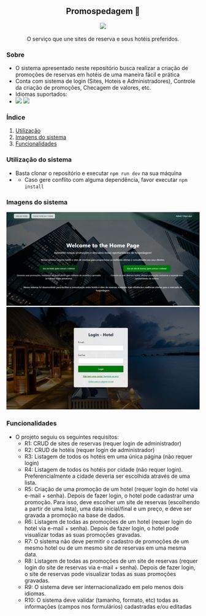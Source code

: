 <div align="center">
  <h2> Promospedagem 🏨 </h2>
  <img src="https://github.com/Maracujacake/promospedagem/blob/master/%C3%ADcone_de_hotel-removebg-preview.png" width="300">
  <p> O serviço que une sites de reserva e seus hotéis preferidos.</p>
</div>

### Sobre
- O sistema apresentado neste repositório busca realizar a criação de promoções de reservas em hotéis de uma maneira fácil e prática
- Conta com sistema de login (Sites, Hoteis e Administradores), Controle da criação de promoções, Checagem de valores, etc.
- Idiomas suportados:
- <img src="https://img.shields.io/badge/Português-pt_BR-green"> <img src="https://img.shields.io/badge/Ingles-en-blue">


### Índice
1. [Utilização](#utilização-do-sistema)
2. [Imagens do sistema](#imagens-do-sistema)
4. [Funcionalidades](#funcionalidades)

   
### Utilização do sistema
- Basta clonar o repositório e executar ```npm run dev``` na sua máquina
- - Caso gere conflito com alguma dependência, favor executar ```npm install```


### Imagens do sistema
<img src="https://github.com/Maracujacake/promospedagem/blob/master/373912315-0259d26e-f439-4482-a4b0-a2c278a56419.png">


<img src="https://github.com/Maracujacake/promospedagem/blob/master/imagem2.png">


### Funcionalidades
- O projeto seguiu os seguintes requisitos:
  - R1: CRUD de sites de reservas (requer login de administrador)
  - R2: CRUD de hotéis (requer login de administrador)
  - R3: Listagem de todos os hotéis em uma única página (não requer login)
  - R4: Listagem de todos os hotéis por cidade (não requer login). Preferencialmente a cidade deveria ser escolhida
 através de uma lista.
  - R5: Criação de uma promoção de um hotel (requer login do hotel via e-mail + senha). Depois de fazer login, o
 hotel pode cadastrar uma promoção. Para isso, deve escolher um site de reservas (escolhendo a partir de uma
 lista), uma data inicial/final e um preço, e deve ser gravada a promoção na base de dados.
  - R6: Listagem de todas as promoções de um hotel (requer login do hotel via e-mail + senha). Depois de fazer
 login, o hotel pode visualizar todas as suas promoções gravadas.
  - R7: O sistema não deve permitir o cadastro de promoções de um mesmo hotel ou de um mesmo site de reservas
 em uma mesma data.
  - R8: Listagem de todas as promoções de um site de reservas (requer login do site de reservas via e-mail +
 senha). Depois de fazer login, o site de reservas pode visualizar todas as suas promoções gravadas.
  - R9: O sistema deve ser internacionalizado em pelo menos dois idiomas.
  - R10: O sistema deve validar (tamanho, formato, etc) todas as informações (campos nos formulários) cadastradas
 e/ou editadas



